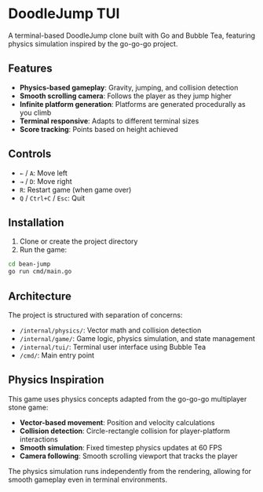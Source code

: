 # DoodleJump TUI

A terminal-based DoodleJump clone built with Go and Bubble Tea, featuring physics simulation inspired by the go-go-go project.

## Features

- **Physics-based gameplay**: Gravity, jumping, and collision detection
- **Smooth scrolling camera**: Follows the player as they jump higher
- **Infinite platform generation**: Platforms are generated procedurally as you climb
- **Terminal responsive**: Adapts to different terminal sizes
- **Score tracking**: Points based on height achieved

## Controls

- `←` / `A`: Move left
- `→` / `D`: Move right  
- `R`: Restart game (when game over)
- `Q` / `Ctrl+C` / `Esc`: Quit

## Installation

1. Clone or create the project directory
2. Run the game:

```bash
cd bean-jump
go run cmd/main.go
```

## Architecture

The project is structured with separation of concerns:

- `/internal/physics/`: Vector math and collision detection
- `/internal/game/`: Game logic, physics simulation, and state management
- `/internal/tui/`: Terminal user interface using Bubble Tea
- `/cmd/`: Main entry point

## Physics Inspiration

This game uses physics concepts adapted from the go-go-go multiplayer stone game:

- **Vector-based movement**: Position and velocity calculations
- **Collision detection**: Circle-rectangle collision for player-platform interactions
- **Smooth simulation**: Fixed timestep physics updates at 60 FPS
- **Camera following**: Smooth scrolling viewport that tracks the player

The physics simulation runs independently from the rendering, allowing for smooth gameplay even in terminal environments.